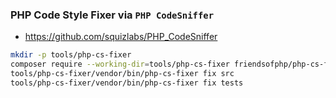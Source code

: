 ### PHP Code Style Fixer via ```PHP CodeSniffer```
- https://github.com/squizlabs/PHP_CodeSniffer
```bash
mkdir -p tools/php-cs-fixer
composer require --working-dir=tools/php-cs-fixer friendsofphp/php-cs-fixer
tools/php-cs-fixer/vendor/bin/php-cs-fixer fix src
tools/php-cs-fixer/vendor/bin/php-cs-fixer fix tests
```

